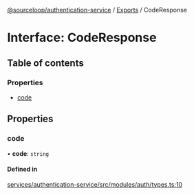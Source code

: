 [@sourceloop/authentication-service](../README.md) / [Exports](../modules.md) / CodeResponse

# Interface: CodeResponse

## Table of contents

### Properties

- [code](CodeResponse.md#code)

## Properties

### code

• **code**: `string`

#### Defined in

[services/authentication-service/src/modules/auth/types.ts:10](https://github.com/sourcefuse/loopback4-microservice-catalog/blob/93a7f917/services/authentication-service/src/modules/auth/types.ts#L10)
